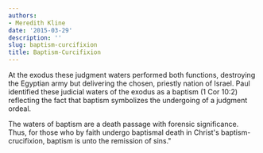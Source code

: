 ```yaml
---
authors:
- Meredith Kline
date: '2015-03-29'
description: ''
slug: baptism-curcifixion
title: Baptism-Curcifixion
---
```


At the exodus these judgment waters performed both functions, destroying the Egyptian army but delivering the chosen, priestly nation of Israel. Paul identified these judicial waters of the exodus as a baptism (1 Cor 10:2) reflecting the fact that baptism symbolizes the undergoing of a judgment ordeal.

The waters of baptism are a death passage with forensic significance. Thus, for those who by faith undergo baptismal death in Christ's baptism-crucifixion, baptism is unto the remission of sins."



